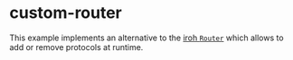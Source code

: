 # custom-router

This example implements an alternative to the [iroh `Router`](https://docs.rs/iroh/latest/iroh/protocol/struct.Router.html)
which allows to add or remove protocols at runtime.
